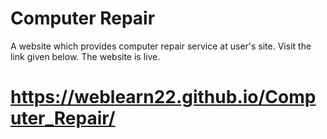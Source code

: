 # Computer Repair
A website which provides computer repair service at user's site. 
Visit the link given below. The website is live. 
# https://weblearn22.github.io/Computer_Repair/ 

